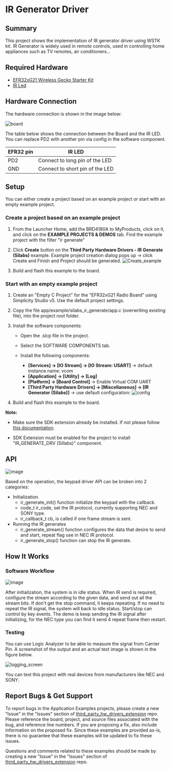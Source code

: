 # IR Generator Driver #

## Summary ##

This project shows the implementation of IR generator driver using WSTK kit. IR Generator is widely used in remote controls, used in controlling home appliances such as TV remotes, air conditioners...

## Required Hardware ##

- [EFR32xG21 Wireless Gecko Starter Kit](https://www.silabs.com/development-tools/wireless/efr32xg21-wireless-starter-kit?tab=overview)
- [IR Led](https://www.robomart.com/ir-led-3mm)

## Hardware Connection ##

The hardware connection is shown in the image below:

![board](image/hardware_connection.png "Hardware connection")

The table below shows the connection between the Board and the IR LED. You can replace PD2 with another pin via config in the software component.

| EFR32 pin | IR LED  |
| ---------------------- | ------ |
| PD2 | Connect to long pin of the LED  |
| GND | Connect to short pin of the LED |

## Setup ##

You can either create a project based on an example project or start with an empty example project.

### Create a project based on an example project ###

1. From the Launcher Home, add the BRD4180A to MyProducts, click on it, and click on the **EXAMPLE PROJECTS & DEMOS** tab. Find the example project with the filter "ir generate"

2. Click **Create** button on the **Third Party Hardware Drivers - IR Generate (Silabs)** example. Example project creation dialog pops up -> click Create and Finish and Project should be generated.
![Create_example](image/create_example.png)

3. Build and flash this example to the board.

### Start with an empty example project ###

1. Create an "Empty C Project" for the "EFR32xG21 Radio Board" using Simplicity Studio v5. Use the default project settings.

2. Copy the file app/example/silabs_ir_generate/app.c (overwriting existing file), into the project root folder.

3. Install the software components:

    - Open the .slcp file in the project.

    - Select the SOFTWARE COMPONENTS tab.

    - Install the following components:

        - **[Services] → [IO Stream] → [IO Stream: USART]** → default instance name: vcom
        - **[Application] → [Utility] → [Log]**
        - **[Platform] → [Board Control]** -> Enable Virtual COM UART
        - **[Third Party Hardware Drivers] → [Miscellaneous] → [IR Generator (Silabs)]** → use default configuration:
        ![config](image/default_config.png)

4. Build and flash this example to the board.

**Note:**

- Make sure the SDK extension already be installed. If not please follow [this documentation](https://github.com/SiliconLabs/third_party_hw_drivers_extension/blob/master/README.md).

- SDK Extension must be enabled for the project to install "IR_GENERATE_DRV (Sillabs)" component.

## API ##

![image](image/IR_API.png)

Based on the operation, the keypad driver API can be broken into 2 categories:

- Initialization.
    - ir_generate_init() function initialize the keypad with the callback.
    - code_t ir_code, set the IR protocol, currently supporting NEC and SONY type.
    - ir_callback_t cb, is called if one frame stream is sent.
- Running the IR generates
    - ir_generate_stream() function configures the data that desire to send and start, repeat flag use in NEC IR protocol.
    - ir_generate_stop() function can stop the IR generate.

## How It Works ##

### Software Workflow ###

![image](image/IR_workflow.png)

After initialization, the system is in idle status. When IR send is required, configure the stream according to the given data, and send out all the stream bits. If don't get the stop command, it keeps repeating. If no need to repeat the IR signal, the system will back to idle status.  Start/stop can control by key events. The demo is keep sending the IR signal after initializing, for the NEC type you can find it send 4 repeat frame then restart.

### Testing ###

You can use Logic Analyzer to be able to measure the signal from Carrier Pin. A screenshot of the output and an actual test image is shown in the figure below.  

![logging_screen](image/log.png)

You can test this project with real devices from manufacturers like NEC and SONY.

## Report Bugs & Get Support ##

To report bugs in the Application Examples projects, please create a new "Issue" in the "Issues" section of [third_party_hw_drivers_extension](https://github.com/SiliconLabs/third_party_hw_drivers_extension) repo. Please reference the board, project, and source files associated with the bug, and reference line numbers. If you are proposing a fix, also include information on the proposed fix. Since these examples are provided as-is, there is no guarantee that these examples will be updated to fix these issues.

Questions and comments related to these examples should be made by creating a new "Issue" in the "Issues" section of [third_party_hw_drivers_extension](https://github.com/SiliconLabs/third_party_hw_drivers_extension) repo.
